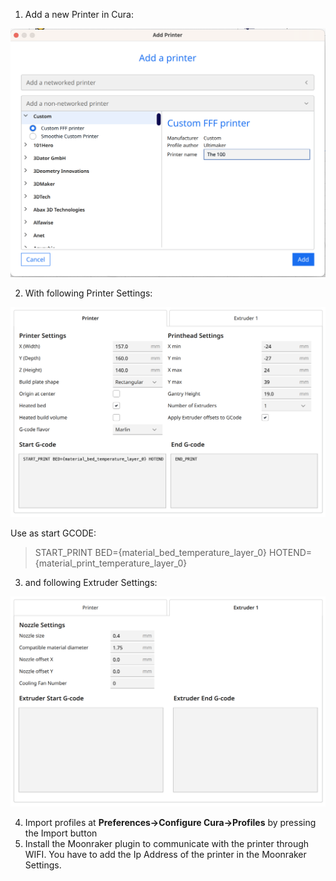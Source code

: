 1. Add a new Printer in Cura:

![](AddPrinter.png)

2. With following Printer Settings:

![](PrinterSettings.png)

Use as start GCODE:

> START_PRINT BED={material_bed_temperature_layer_0} HOTEND={material_print_temperature_layer_0}

3. and following Extruder Settings:

![](ExtruderSettings.png)

4. Import profiles at **Preferences->Configure Cura->Profiles** by pressing the Import button
5. Install the Moonraker plugin to communicate with the printer through WIFI. You have to add the Ip Address of the printer in the Moonraker Settings.
